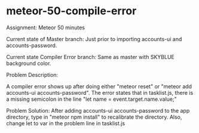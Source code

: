 # meteor-50-compile-error
Assignment: Meteor 50 minutes

Current state of Master branch:
Just prior to importing accounts-ui and accounts-password.

Current state Compiler Error branch:
Same as master with SKYBLUE background color.

Problem Description:

A compiler error shows up after doing either "meteor reset" or "meteor add accounts-ui accounts-password".  The error states that in tasklist.js, there is a missing semicolon in the line "let name = event.target.name.value;"

Problem Solution:
After adding accounts-ui accounts-password to the app directory, type in "meteor npm install" to recalibrate the directory.  Also, change let to var in the problem line in tasklist.js
